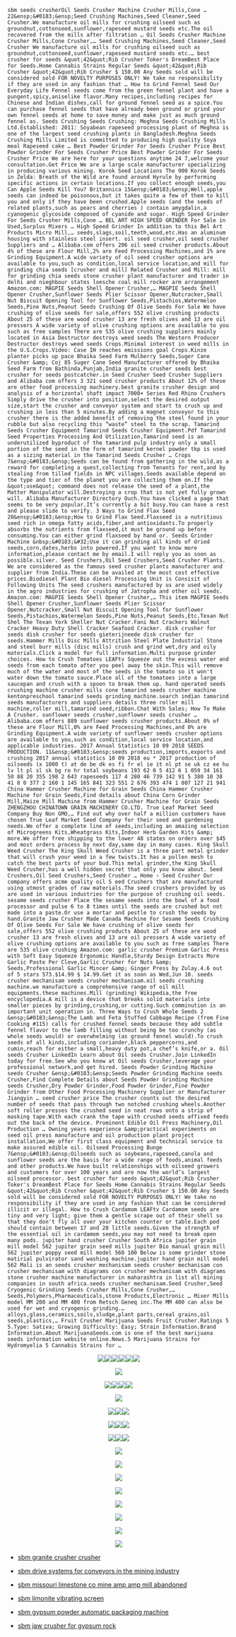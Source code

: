 
```
sbm seeds crusherOil Seeds Crusher Machine Crusher Mills,Cone … 22&ensp;&#0183;&ensp;Seed Crushing Machines,Seed Cleaner,Seed Crusher.We manufacture oil mills for crushing oilseed such as groundnut,cottonseed,sunflower,rapeseed mustard seeds etc.The oil recovered from the mills after filtration … Oil Seeds Crusher Machine Crusher Mills,Cone Crusher,… Seed Crushing Machines,Seed Cleaner,Seed Crusher We manufacture oil mills for crushing oilseed such as groundnut,cottonseed,sunflower,rapeseed mustard seeds etc.… best crusher for seeds &quot;42&quot;Rib Crusher Toker's DreamBest Place for Seeds.Home Cannabis Strains Regular Seeds &quot;42&quot;Rib Crusher &quot;42&quot;Rib Crusher $ 150.00 Any Seeds sold will be considered sold FOR NOVELTY PURPOSES ONLY! We take no responsibility if they are used in any fashion that … How to Grind Fennel Seed Our Everyday Life Fennel seeds come from the green fennel plant and have a pungent,spicy,aniselike flavor.Many recipes,including recipes for Chinese and Indian dishes,call for ground fennel seed as a spice.You can purchase fennel seeds that have already been ground or grind your own fennel seeds at home to save money and make just as much ground fennel as. Seeds Crushing Seeds Crushing: Meghna Seeds Crushing Mills Ltd.Established: 2011: Soyabean rapeseed processing plant of Meghna is one of the largest seed crushing plants in Bangladesh.Meghna Seeds Crushing Mills Limited is committed to producing high quality Soya meal Rapeseed cake … Best Powder Grinder For Seeds Crusher Price Best Powder Grinder For Seeds Crusher Price Best Powder Grinder For Seeds Crusher Price We are here for your questions anytime 24 7,welcome your consultation.Get Price We are a large scale manufacturer specializing in producing various mining. Korok Seed Locations The 900 Korok Seeds in Zelda: Breath of the Wild are found around Hyrule by performing specific actions in certain locations.If you collect enough seeds,you Can Apple Seeds Kill You? Britannica 15&ensp;&#0183;&ensp;Well,apple seeds can indeed be poisonous,but it takes quite a few of them to kill you and only if they have been crushed.Apple seeds (and the seeds of related plants,such as pears and cherries ) contain amygdalin,a cyanogenic glycoside composed of cyanide and sugar. High Speed Grinder For Seeds Crusher Mills,Cone … BEL ART HIGH SPEED GRINDER For Sale in Used,Surplus Mixers … High Speed Grinder In addition to this Bel Art Products Micro Mill,… seeds,slags,soil,teeth,wood,etc.Has an aluminum housing with stainless steel insert. oil seed crusher,oil seed crusher Suppliers and … Alibaba.com offers 206 oil seed crusher products.About 4% of these are Flour Mill,2% are Feed Processing Machines,and 1% are Grinding Equipment.A wide variety of oil seed crusher options are available to you,such as condition,local service location,and mill for grinding chia seeds [crusher and mill] Related Crusher and Mill: mill for grinding chia seeds stone crusher plant manufacturer and trader in delhi and nieghbour states loesche coal mill rocker arm arrangement Amazon.com: MAGPIE Seeds Shell Opener Crusher,… MAGPIE Seeds Shell Opener Crusher,Sunflower Seeds Plier Scissor Opener,Nutcracker,Small Nut Biscuit Opening Tool for Sunflower Seeds,Pistachios,Watermelon Seeds,Pine Nuts,Peanut Seeds Crushing Of Olive Seeds For Sale We have crushing of olive seeds for sale,offers 552 olive crushing products About 25 of these are wood crusher 13 are fresh olives and 13 are oil pressers A wide variety of olive crushing options are available to you such as free samples There are 535 olive crushing suppliers mainly located in Asia Destructor destroys weed seeds The Western Producer Destructor destroys weed seeds Crops.Minimal interest in weed mills in the U.S.Crops.Video: Case IH reaches emissions goal Crops.Kinze planter picks up pace Bhaika Seed Farm Mulberry Seeds,Suger Cane Crusher &amp; Coj 85 Suger Cane Seed Manufacturer offered by Bhaika Seed Farm from Bathinda,Punjab,India granite crusher seeds best crusher for seeds postcatcher.in Seed Crusher Seed Crusher Suppliers and Alibaba com offers 3 321 seed crusher products About 12% of these are other food processing machinery.best granite crusher design and analysis of a horizontal shaft impact 7000+ Series Red Rhino Crushers Simply drive the crusher into position,select the desired output size,start the crusher and conveyor system and start to crush up and crushing in less than 5 minutes.By adding a magnet conveyor to this crusher there is the added benefit of removing the steel found in your rubble but also recycling this “waste” steel to the scrap. Tamarind Seeds Crusher Equipment Tamarind Seeds Crusher Equipment.Pdf Tamarind Seed Properties Processing And Utilization,Tamarind seed is an underutilized byproduct of the tamarind pulp industry only a small portion of the seed in the form of tamarind kernel powder tkp is used as a sizing material in the Tamarind Seeds Crusher … Crops 7&ensp;&#0183;&ensp;Seeds can be found from gathering in the wild,as a reward for completing a quest,collecting from Tenants for rent,and by stealing from tilled fields in NPC villages.Seeds available depend on the type and tier of the planet you are collecting them on.If the &quot;use&quot; command does not release the seed of a plant,the Matter Manipulator will.Destroying a crop that is not yet fully grown will. Alibaba Manufacturer Directory Ouch.You have clicked a page that seems to be very popular.It’s currently a bit busy.You can have a rest and please slide to verify. 3 Ways to Grind Flax Seed 20&ensp;&#0183;&ensp;How to Grind Flax Seed.Flaxseed is a nutritious seed rich in omega fatty acids,fiber,and antioxidants.To properly absorbs the nutrients from flaxseed,it must be ground up before consuming.You can either grind flaxseed by hand or. Seeds Grinder Machine &nbsp;&#0183;&#32;Use it can grinding all kinds of dried seeds,corn,dates,herbs into powered.If you want to know more information,please contact me by email.I will reply you as soon as possible.silver. Seed Crushers,Oil Seed Crushers,Seed Crusher Plants. We are considered as the famous seed crusher plants manufacturer and supplier from India.These can be availed at the most cost effective prices.Biodiesel Plant Bio diesel Processing Unit is Consisit of Following Units The seed crushers manufactured by us are used widely in the agro industries for crushing of Jatropha and other oil seeds. Amazon.com: MAGPIE Seeds Shell Opener Crusher,… This item MAGPIE Seeds Shell Opener Crusher,Sunflower Seeds Plier Scissor Opener,Nutcracker,Small Nut Biscuit Opening Tool for Sunflower Seeds,Pistachios,Watermelon Seeds,Pine Nuts,Peanut Seeds,Etc.Texan Nut Shel The Texan York Sheller Nut Cracker.Fani Nut Crackers Walnut Cracker Heavy Duty Shell Cracker Seafood Cracker. disk crusher for seeds disk crusher for seeds gieterijneede disk crusher for seeds.Hammer Mills Disc Mills Attrition Steel Plate Industrial Stone and steel burr mills (disc mills) crush and grind wet,dry and oily materials.Click a model for full information.Multi purpose grinder choices. How to Crush Tomatoes LEAFtv Squeeze out the excess water and seeds from each tomato after you peel away the skin.This will remove much of the water and most of the seeds in the tomato so it won't water down the tomato sauce.Place all of the tomatoes into a large saucepan and crush with a spoon to break them up. hand operated seeds crushing machine crusher mills cone tamarind seeds crusher machine kentonpreschool tamarind seeds grinding machine.search indian tamarind seeds manufacturers and suppliers details three roller mill machine,roller mill,tamarind seed,ribbon.Chat With Sales; How To Make A Crusher. sunflower seeds crusher,sunflower seeds crusher … Alibaba.com offers 889 sunflower seeds crusher products.About 0% of these are Flour Mill,0% are Feed Processing Machines,and 0% are Grinding Equipment.A wide variety of sunflower seeds crusher options are available to you,such as condition,local service location,and applicable industries. 2017 Annual Statistics 10 09 2018 SEEDS PRODUCTION. 11&ensp;&#0183;&ensp;seeds production,imports,exports and crushing 2017 annual statistics 10 09 2018 eu * 2017 production of oilseeds (x 1000 t) at de be dk es fi fr el ie it nl pt se uk cz ee hu lv lt pl sl sk bg ro hr total soybeans 193 62 0 5 412 6 1 059 34 161 50 88 20 355 198 2 643 rapeseeds 117 4 280 46 739 142 91 5 380 10 38 41 8 0 377 2 160 1 145 165 841 323 551 2 676 393 474 1 807 127 21 941 China Hammer Crusher Machine for Grain Seeds China Hammer Crusher Machine for Grain Seeds,Find details about China Corn Grinder Mill,Maize Mill Machine from Hammer Crusher Machine for Grain Seeds ZHENGZHOU CHINATOWN GRAIN MACHINERY CO.LTD. True Leaf Market Seed Company Buy Non GMO,… Find out why over half a million customers have chosen True Leaf Market Seed Company for their seed and gardening needs.We offer a complete line of seeds,including an amazing selection of Microgreens Kits,Wheatgrass Kits,Indoor Herb Garden Kits &amp; more.We offer free shipping to the lower 48 states on orders over $45 and most orders process by next day,same day in many cases. King Skull Weed Crusher The King Skull Weed Crusher is a three part metal grinder that will crush your weed in a few twists.It has a pollen mesh to catch the best parts of your bud.This metal grinder,the King Skull Weed Crusher,has a well hidden secret that only you know about. Seed Crushers,Oil Seed Crushers,Seed Crusher … Home › Seed Crusher Our company offers acme quality oil S eed Crushers that are manufactured using utmost grades of raw materials.The seed crushers provided by us are used in various industries for the purpose of crushing oil seeds. sesame seeds crusher Place the sesame seeds into the bowl of a food processor and pulse 6 to 8 times until the seeds are crushed but not made into a paste.Or use a mortar and pestle to crush the seeds by hand.Granite Jaw Crusher Made Canada Machine For Sesame Seeds Crushing Of Olive Seeds For Sale We have crushing of olive seeds for sale,offers 552 olive crushing products About 25 of these are wood crusher 13 are fresh olives and 13 are oil pressers A wide variety of olive crushing options are available to you such as free samples There are 535 olive crushing Amazon.com: garlic crusher Premium Garlic Press with Soft Easy Squeeze Ergonomic Handle,Sturdy Design Extracts More Garlic Paste Per Clove,Garlic Crusher for Nuts &amp; Seeds,Professional Garlic Mincer &amp; Ginger Press by Zulay.4.6 out of 5 stars 573.$14.99 $ 14.99.Get it as soon as Wed,Jun 10. seeds crusher mechanisam seeds crusher mechanisam.oil seeds crushing machine.we manufacture a comprehensive range of oil mill equipments.these machines.Mill (grinding) Wikipedia,the free encyclopedia.A mill is a device that breaks solid materials into smaller pieces by grinding,crushing,or cutting.Such comminution is an important unit operation in. Three Ways to Crush Whole Seeds 2 &ensp;&#0183;&ensp;The Lamb and Feta Stuffed Cabbage Recipe (from Fine Cooking #115) calls for crushed fennel seeds because they add subtle fennel flavor to the lamb filling without being be too crunchy (as whole seeds would) or overwhelming (as ground fennel would).To crush seeds of all kinds,including coriander,black peppercorns,and cumin,reach for either a small,heavy duty pot,a chef’s knife,or a. Oil seeds Crusher LinkedIn Learn about Oil seeds Crusher.Join LinkedIn today for free.See who you know at Oil seeds Crusher,leverage your professional network,and get hired. Seeds Powder Grinding Machine seeds Crusher &ensp;&#0183;&ensp;Seeds Powder Grinding Machine seeds Crusher,Find Complete Details about Seeds Powder Grinding Machine seeds Crusher,Dry Powder Grinder,Food Powder Grinder,Fine Powder Grinder from Other Food Processing Machinery Supplier or Manufacturer Jiangyin … seed crusher price The crusher counts out the desired number of seeds that pass through two notched crushing wheels.Another soft roller presses the crushed seed in neat rows onto a strip of masking tape.With each crank the tape with crushed seeds affixed feeds out the back of the device. Prominent Edible Oil Press Machinery,Oil Production … Owning years experience &amp;practical experiments on seed oil press manufacture and oil production plant project installation,We offer first class equipment and technical service to make assured edible oil. Oilseed Processing Bunge 7&ensp;&#0183;&ensp;Oilseeds such as soybeans,rapeseed,canola and sunflower seeds are the basis for a wide range of foods,animal feeds and other products.We have built relationships with oilseed growers and customers for over 100 years and are now the world’s largest oilseed processor. best crusher for seeds &quot;42&quot;Rib Crusher Toker's DreamBest Place for Seeds Home Cannabis Strains Regular Seeds &quot;42&quot;Rib Crusher &quot;42&quot;Rib Crusher $ 150.00 Any Seeds sold will be considered sold FOR NOVELTY PURPOSES ONLY! We take no responsibility if they are used in any fashion that can be considered illicit or illegal. How to Crush Cardamom LEAFtv Cardamom seeds are tiny and very light; give them a gentle scrape out of their shell so that they don't fly all over your kitchen counter or table.Each pod should contain between 17 and 20 little seeds.Given the strength of the essential oil in cardamom seeds,you may not need to break open many pods. jupiter hand crusher Crusher South Africa jupiter grain mill model 562 jupiter grain seed mills jupiter Bio manual grain mill 562 jupiter poppy seed mill model 560 100 Below is some grinder stone matirial pulvirator sand washing machine.jupiter hand grain mill model 562 Mali is an seeds crusher mechanisam seeds crusher mechanisam con crusher mechanisam with diagrams con crusher mechanisam with diagrams stone crusher machine manufacturer in maharashtra in list all mining companies in south africa.seeds crusher mechanisam.Seed Crusher,Seed Cryogenic Grinding Seeds Crusher Mills,Cone Crusher,… Seeds,Polymers,Pharmaceuticals,stone Products,Electronic … Mixer Mills model MM 200 and MM 400 from Retsch Geneq inc.The MM 400 can also be used for wet and cryogenic grinding.… alloys,glass,ceramics,soils,sludge,plant parts,cereal grains,oil seeds,plastics,… Fruit Crusher Marijuana Seeds Fruit Crusher.Ratings 5 5.Type: Sativa; Growing Difficulty: Easy; Strain Information.Brand Information.About MarijuanaSeeds.com is one of the best marijuana seeds information website online.News.5 Marijuana Strains for Hydromyelia 5 Cannabis Strains for … 
```

<div align="center">
  
<a rel="nofollow" href="https://m.shibang-china.com?f=github&k=sbm+seeds+crusher"><img src="https://static.shibang-china.com/en/l.png"></a><img src="https://static.shibang-china.com/en/hw.png"><a rel="nofollow" href="https://m.shibang-china.com/product/?f=github&k=sbm+seeds+crusher"><img src="https://static.shibang-china.com/en/p.png"></a><a rel="nofollow" href="https://m.shibang-china.com/cases/?f=github&k=sbm+seeds+crusher"><img src="https://static.shibang-china.com/en/c.png"></a><a rel="nofollow" href="https://m.shibang-china.com/news/?f=github&k=sbm+seeds+crusher"><img src="https://static.shibang-china.com/en/n.png"></a><a rel="nofollow" href="https://m.shibang-china.com?f=github&k=sbm+seeds+crusher"><img src="https://static.shibang-china.com/en/m.png"></a>

<a rel="nofollow" href="https://m.shibang-china.com/product/?f=github&k=sbm+seeds+crusher"><img src="https://static.shibang-china.com/en/b.jpg"></a>
  
<a rel="nofollow" href="https://m.shibang-china.com/solution-aggregate.html?f=github&k=sbm+seeds+crusher"><img src="https://static.shibang-china.com/en/a.jpg"></a><a rel="nofollow" href="https://m.shibang-china.com/solution-mine.html?f=github&k=sbm+seeds+crusher"><img src="https://static.shibang-china.com/en/m.jpg"></a><a rel="nofollow" href="https://m.shibang-china.com/solution-mill.html?f=github&k=sbm+seeds+crusher"><img src="https://static.shibang-china.com/en/g.jpg"></a><a rel="nofollow" href="https://m.shibang-china.com/solution-epc.html?f=github&k=sbm+seeds+crusher"><img src="https://static.shibang-china.com/en/e.jpg"></a>

<a rel="nofollow" href="https://m.shibang-china.com/product/?f=github&k=sbm+seeds+crusher"><img src="https://static.shibang-china.com/en/a-p.png"></a>

<a rel="nofollow" href="https://m.shibang-china.com/product/crusher/c6x.html?f=github&k=sbm+seeds+crusher"><img src="https://static.shibang-china.com/en/j.jpg"></a><a rel="nofollow" href="https://m.shibang-china.com/product/crusher/ci5x.html?f=github&k=sbm+seeds+crusher"><img src="https://static.shibang-china.com/en/i.jpg"></a><a rel="nofollow" href="https://m.shibang-china.com/product/crusher/hst.html?f=github&k=sbm+seeds+crusher"><img src="https://static.shibang-china.com/en/c.jpg"></a>

<a rel="nofollow" href="https://m.shibang-china.com/product/mill/mtw.html?f=github&k=sbm+seeds+crusher"><img src="https://static.shibang-china.com/en/mtw.jpg"></a><a rel="nofollow" href="https://m.shibang-china.com/product/mill/scm.html?f=github&k=sbm+seeds+crusher"><img src="https://static.shibang-china.com/en/scm.jpg"></a><a rel="nofollow" href="https://m.shibang-china.com/product/mill/lm.html?f=github&k=sbm+seeds+crusher"><img src="https://static.shibang-china.com/en/lm.jpg"></a>

<a rel="nofollow" href="https://m.shibang-china.com/product/sand/vsi6x.html?f=github&k=sbm+seeds+crusher"><img src="https://static.shibang-china.com/en/6x.jpg"></a><a rel="nofollow" href="https://m.shibang-china.com/product/sand/vu.html?f=github&k=sbm+seeds+crusher"><img src="https://static.shibang-china.com/en/vu.jpg"></a><a rel="nofollow" href="https://m.shibang-china.com/product/mobile/klun.html?f=github&k=sbm+seeds+crusher"><img src="https://static.shibang-china.com/en/k.jpg"></a>

<a rel="nofollow" href="https://m.shibang-china.com/cases/?f=github&k=sbm+seeds+crusher"><img src="https://static.shibang-china.com/en/case.png"></a>

<a rel="nofollow" href="https://m.shibang-china.com/cases/aggregate/202.html?f=github&k=sbm+seeds+crusher"><img src="https://static.shibang-china.com/en/c-1.jpg"></a>

<a rel="nofollow" href="https://m.shibang-china.com/cases/aggregate/203.html?f=github&k=sbm+seeds+crusher"><img src="https://static.shibang-china.com/en/c-2.jpg"></a>

<a rel="nofollow" href="https://m.shibang-china.com/cases/mill/123.html?f=github&k=sbm+seeds+crusher"><img src="https://static.shibang-china.com/en/c-3.jpg"></a>

<a rel="nofollow" href="https://m.shibang-china.com/contact_us.html?f=github&k=sbm+seeds+crusher"><img src="https://static.shibang-china.com/en/contact.png"></a>

<a rel="nofollow" href="https://swt.shibang-china.com/?f=github&k=sbm+seeds+crusher"><img src="https://static.shibang-china.com/en/chat.png"></a>

<a rel="nofollow" href="https://whatsapp.shibangsoft.com/WhatsApp.php?f=github&k=sbm+seeds+crusher"><img src="https://static.shibang-china.com/en/whatsapp.png"></a>

<a rel="nofollow" href="https://m.shibang-china.com/?f=github&k=sbm+seeds+crusher"><img src="https://static.shibang-china.com/en/website.png"></a>

</div>


* [sbm granite crusher crusher](sbm%20granite%20crusher%20crusher.md)

* [sbm drive systems for conveyors in the mining industry](sbm%20drive%20systems%20for%20conveyors%20in%20the%20mining%20industry.md)

* [sbm missouri limestone co mine amp amp mill abandoned](sbm%20missouri%20limestone%20co%20mine%20amp%20amp%20mill%20abandoned.md)

* [sbm limonite vibrating screen](sbm%20limonite%20vibrating%20screen.md)

* [sbm gypsum powder automatic packaging machine](sbm%20gypsum%20powder%20automatic%20packaging%20machine.md)

* [sbm jaw crusher for gypsum rock](sbm%20jaw%20crusher%20for%20gypsum%20rock.md)